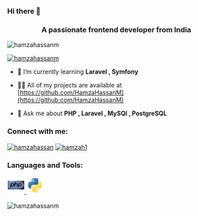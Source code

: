### Hi there 👋

<h3 align="center">A passionate frontend developer from India</h3>

<p align="left"> <img src="https://komarev.com/ghpvc/?username=hamzahassanm&label=Profile%20views&color=0e75b6&style=flat" alt="hamzahassanm" /> </p>

<p align="left"> <a href="https://github.com/ryo-ma/github-profile-trophy"><img src="https://github-profile-trophy.vercel.app/?username=hamzahassanm" alt="hamzahassanm" /></a> </p>

- 🌱 I’m currently learning **Laravel , Symfony**

- 👨‍💻 All of my projects are available at [https://github.com/HamzaHassanM](https://github.com/HamzaHassanM)

- 💬 Ask me about **PHP , Laravel , MySQl , PostgreSQL**

<h3 align="left">Connect with me:</h3>
<p align="left">
<a href="https://linkedin.com/in/hamzahassan" target="blank"><img align="center" src="https://raw.githubusercontent.com/rahuldkjain/github-profile-readme-generator/master/src/images/icons/Social/linked-in-alt.svg" alt="hamzahassan" height="30" width="40" /></a>
<a href="https://www.youtube.com/c/hamzah1" target="blank"><img align="center" src="https://raw.githubusercontent.com/rahuldkjain/github-profile-readme-generator/master/src/images/icons/Social/youtube.svg" alt="hamzah1" height="30" width="40" /></a>
</p>

<h3 align="left">Languages and Tools:</h3>
<p align="left"> <a href="https://www.php.net" target="_blank" rel="noreferrer"> <img src="https://raw.githubusercontent.com/devicons/devicon/master/icons/php/php-original.svg" alt="php" width="40" height="40"/> </a> <a href="https://www.python.org" target="_blank" rel="noreferrer"> <img src="https://raw.githubusercontent.com/devicons/devicon/master/icons/python/python-original.svg" alt="python" width="40" height="40"/> </a> </p>

<p><img align="center" src="https://github-readme-stats.vercel.app/api/top-langs?username=hamzahassanm&show_icons=true&locale=en&layout=compact" alt="hamzahassanm" /></p>

